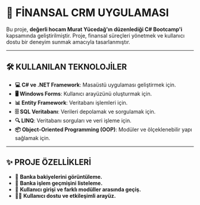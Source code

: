 # 💼 FİNANSAL CRM UYGULAMASI  

<p>Bu proje, <strong>değerli hocam Murat Yücedağ'ın düzenlediği C# Bootcamp'i</strong> kapsamında geliştirilmiştir. Proje, finansal süreçleri yönetmek ve kullanıcı dostu bir deneyim sunmak amacıyla tasarlanmıştır.</p>  

---

## 🛠️ KULLANILAN TEKNOLOJİLER  
- **💻 C# ve .NET Framework**: Masaüstü uygulaması geliştirmek için.  
- **🖥️ Windows Forms**: Kullanıcı arayüzünü oluşturmak için.  
- **📊 Entity Framework**: Veritabanı işlemleri için.  
- **🗄️ SQL Veritabanı**: Verileri depolamak ve sorgulamak için.  
- **🔍 LINQ**: Veritabanı sorguları ve veri işleme için.  
- **📦 Object-Oriented Programming (OOP)**: Modüler ve ölçeklenebilir yapı sağlamak için.  

---

## ✨ PROJE ÖZELLİKLERİ  
<p>  
<ul>  
  <li>🏦 <strong>Banka bakiyelerini görüntüleme.</strong></li>  
  <li>📜 <strong>Banka işlem geçmişini listeleme.</strong></li>  
  <li>🔑 <strong>Kullanıcı girişi ve farklı modüller arasında geçiş.</strong></li>  
  <li>👨‍💻 <strong>Kullanıcı dostu ve etkileşimli arayüz.</strong></li>  
</ul>  
</p>  
